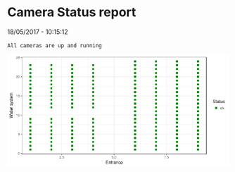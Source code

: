Camera Status report
================
18/05/2017 - 10:15:12

    All cameras are up and running

![](camreport_files/figure-markdown_github/unnamed-chunk-2-1.png)
